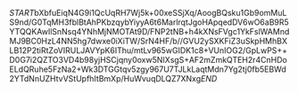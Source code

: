 $START$bXbfuEiqN4G9i1QcUqRH7Wj5k+00xeSSjXq/AoogBQsku1Gb9omMuLS9nd/G0TqMH3fblBtAhPKbzqybYiyyA6t6MarlrqtJgoHApqedDV6wO6aB9R5YTQQKAwIlSnNsq4YNhMjNMOTAt9D/FNP2tNB+h4kXNsFVgc1YkFslWAMndMJ9BC0HzL4NN5hg7dwxe0iXiTW/SrN4HF/b//GVU2ySXKFiZ3uSkpHMhBXLB12P2tiRtZoVIRULJAVYpK6IThu/mtLv965wGIDK1c8+VUnIOG2/GpLwPS++D0G7i2QZTO3VD4b98yjHSCjqny0oxw5NIXsgS+AF2mZmkQTEH2r4CnHDoELdQRuhe5FzNa2+Wk3DTGGtqv5zgy967U7TJLkLaqtMdn7Yg2tj0fb5EBWd2YTdNnUZHtvVStUpfhItBmXp/HuWvuqDLQZ7XNxg$END$